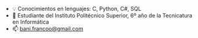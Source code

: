 - 💡 Conocimientos en lenguajes: C, Python, C#, SQL
- 🌱 Estudiante del Instituto Politécnico Superior, 6º año de la Tecnicatura en Informática 
- 📫 bani.francoo@gmail.com

<!---
franbani/franbani is a ✨ special ✨ repository because its `README.md` (this file) appears on your GitHub profile.
You can click the Preview link to take a look at your changes.
--->
